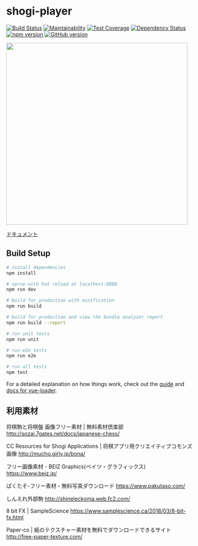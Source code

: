 # shogi-player

[![Build Status](https://travis-ci.org/akicho8/shogi-player.svg?branch=master)](https://travis-ci.org/akicho8/shogi-player)
[![Maintainability](https://api.codeclimate.com/v1/badges/4de340004a69572e32a0/maintainability)](https://codeclimate.com/github/akicho8/shogi-player/maintainability)
[![Test Coverage](https://api.codeclimate.com/v1/badges/4de340004a69572e32a0/test_coverage)](https://codeclimate.com/github/akicho8/shogi-player/test_coverage)
[![Dependency Status](https://gemnasium.com/badges/github.com/akicho8/shogi-player.svg)](https://gemnasium.com/github.com/akicho8/shogi-player)
[![npm version](https://badge.fury.io/js/shogi_player.svg)](https://badge.fury.io/js/shogi_player)
[![GitHub version](https://badge.fury.io/gh/akicho8%2Fshogi-player.svg)](https://badge.fury.io/gh/akicho8%2Fshogi-player)

<p><a href="https://akicho8.github.io/shogi-player/"><img src="https://raw.github.com/akicho8/shogi-player/master/shogi-player.png" height="480" /></a></p>

[ドキュメント](https://akicho8.github.io/shogi-player/)

## Build Setup

```bash
# install dependencies
npm install

# serve with hot reload at localhost:8080
npm run dev

# build for production with minification
npm run build

# build for production and view the bundle analyzer report
npm run build --report

# run unit tests
npm run unit

# run e2e tests
npm run e2e

# run all tests
npm test
```

For a detailed explanation on how things work, check out the [guide](http://vuejs-templates.github.io/webpack/) and [docs for vue-loader](http://vuejs.github.io/vue-loader).

## 利用素材

将棋駒と将棋盤 画像フリー素材 | 無料素材倶楽部
http://sozai.7gates.net/docs/japanese-chess/

CC Resources for Shogi Applications | 将棋アプリ用クリエイティブコモンズ画像
http://mucho.girly.jp/bona/

フリー画像素材 - BEIZ Graphics(ベイツ・グラフィックス)
https://www.beiz.jp/

ぱくたそ-フリー素材・無料写真ダウンロード
https://www.pakutaso.com/

しんえれ外部駒
http://shineleckoma.web.fc2.com/

8 bit FX | SampleScience
https://www.samplescience.ca/2018/03/8-bit-fx.html

Paper-co | 紙のテクスチャー素材を無料でダウンロードできるサイト
http://free-paper-texture.com/
